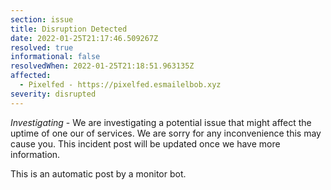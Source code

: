 ```yaml
---
section: issue
title: Disruption Detected
date: 2022-01-25T21:17:46.509267Z
resolved: true
informational: false
resolvedWhen: 2022-01-25T21:18:51.963135Z
affected:
  - Pixelfed - https://pixelfed.esmailelbob.xyz
severity: disrupted
---
```

*Investigating* - We are investigating a potential issue that might affect the uptime of one our of services. We are sorry for any inconvenience this may cause you. This incident post will be updated once we have more information.

This is an automatic post by a monitor bot.
        